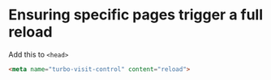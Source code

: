# Ensuring specific pages trigger a full reload

Add this to `<head>`

```html
<meta name="turbo-visit-control" content="reload">
```
